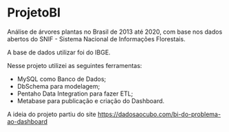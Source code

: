 # ProjetoBI

Análise de árvores plantas no Brasil de 2013 até 2020, com base nos dados abertos do SNIF - Sistema Nacional de Informações Florestais.

A base de dados utilizar foi do IBGE. 

Nesse projeto utilizei as seguintes ferramentas:

* MySQL como Banco de Dados;
* DbSchema para modelagem;
* Pentaho Data Integration para fazer ETL;
* Metabase para publicação e criação do Dashboard. 

A ideia do projeto partiu do site https://dadosaocubo.com/bi-do-problema-ao-dashboard 
